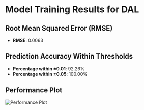 # Model Training Results for DAL

## Root Mean Squared Error (RMSE)
- **RMSE**: 0.0063

## Prediction Accuracy Within Thresholds
- **Percentage within ±0.01**: 92.26%
- **Percentage within ±0.05**: 100.00%

## Performance Plot
![Performance Plot](../imgs/DAL.png)
